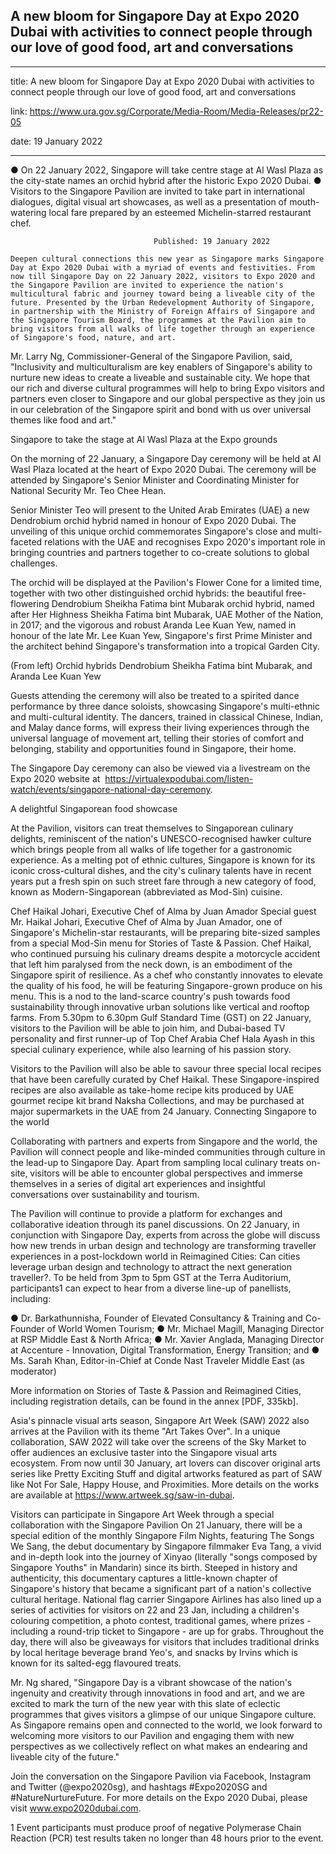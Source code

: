 ## A new bloom for Singapore Day at Expo 2020 Dubai with activities to connect people through our love of good food, art and conversations
---
title: A new bloom for Singapore Day at Expo 2020 Dubai with activities to connect people through our love of good food, art and conversations

link: https://www.ura.gov.sg/Corporate/Media-Room/Media-Releases/pr22-05

date: 19 January 2022

---


● On 22 January 2022, Singapore will take centre stage at Al Wasl Plaza as the city-state names an orchid hybrid after the historic Expo 2020 Dubai.
● Visitors to the Singapore Pavilion are invited to take part in international dialogues, digital visual art showcases, as well as a presentation of mouth-watering local fare prepared by an esteemed Michelin-starred restaurant chef.

                                    Published: 19 January 2022

    Deepen cultural connections this new year as Singapore marks Singapore Day at Expo 2020 Dubai with a myriad of events and festivities. From now till Singapore Day on 22 January 2022, visitors to Expo 2020 and the Singapore Pavilion are invited to experience the nation's multicultural fabric and journey toward being a liveable city of the future. Presented by the Urban Redevelopment Authority of Singapore, in partnership with the Ministry of Foreign Affairs of Singapore and the Singapore Tourism Board, the programmes at the Pavilion aim to bring visitors from all walks of life together through an experience of Singapore's food, nature, and art.

Mr. Larry Ng, Commissioner-General of the Singapore Pavilion, said, "Inclusivity and multiculturalism are key enablers of Singapore's ability to nurture new ideas to create a liveable and sustainable city. We hope that our rich and diverse cultural programmes will help to bring Expo visitors and partners even closer to Singapore and our global perspective as they join us in our celebration of the Singapore spirit and bond with us over universal themes like food and art."

Singapore to take the stage at Al Wasl Plaza at the Expo grounds

On the morning of 22 January, a Singapore Day ceremony will be held at Al Wasl Plaza located at the heart of Expo 2020 Dubai. The ceremony will be attended by Singapore's Senior Minister and Coordinating Minister for National Security Mr. Teo Chee Hean.

Senior Minister Teo will present to the United Arab Emirates (UAE) a new Dendrobium orchid hybrid named in honour of Expo 2020 Dubai. The unveiling of this unique orchid commemorates Singapore's close and multi-faceted relations with the UAE and recognises Expo 2020's important role in bringing countries and partners together to co-create solutions to global challenges.

The orchid will be displayed at the Pavilion's Flower Cone for a limited time, together with two other distinguished orchid hybrids: the beautiful free-flowering Dendrobium Sheikha Fatima bint Mubarak orchid hybrid, named after Her Highness Sheikha Fatima bint Mubarak, UAE Mother of the Nation, in 2017; and the vigorous and robust Aranda Lee Kuan Yew, named in honour of the late Mr. Lee Kuan Yew, Singapore's first Prime Minister and the architect behind Singapore's transformation into a tropical Garden City.

(From left) Orchid hybrids Dendrobium Sheikha Fatima bint Mubarak, and Aranda Lee Kuan Yew

Guests attending the ceremony will also be treated to a spirited dance performance by three dance soloists, showcasing Singapore's multi-ethnic and multi-cultural identity. The dancers, trained in classical Chinese, Indian, and Malay dance forms, will express their living experiences through the universal language of movement art, telling their stories of comfort and belonging, stability and opportunities found in Singapore, their home.

The Singapore Day ceremony can also be viewed via a livestream on the Expo 2020 website at  https://virtualexpodubai.com/listen-watch/events/singapore-national-day-ceremony.

A delightful Singaporean food showcase

At the Pavilion, visitors can treat themselves to Singaporean culinary delights, reminiscent of the nation's UNESCO-recognised hawker culture which brings people from all walks of life together for a gastronomic experience. As a melting pot of ethnic cultures, Singapore is known for its iconic cross-cultural dishes, and the city's culinary talents have in recent years put a fresh spin on such street fare through a new category of food, known as Modern-Singaporean (abbreviated as Mod-Sin) cuisine.

Chef Haikal Johari, Executive Chef of Alma by Juan Amador
Special guest Mr. Haikal Johari, Executive Chef of Alma by Juan Amador, one of Singapore's Michelin-star restaurants, will be preparing bite-sized samples from a special Mod-Sin menu for Stories of Taste & Passion. Chef Haikal, who continued pursuing his culinary dreams despite a motorcycle accident that left him paralysed from the neck down, is an embodiment of the Singapore spirit of resilience. As a chef who constantly innovates to elevate the quality of his food, he will be featuring Singapore-grown produce on his menu. This is a nod to the land-scarce country's push towards food sustainability through innovative urban solutions like vertical and rooftop farms. From 5.30pm to 6.30pm Gulf Standard Time (GST) on 22 January, visitors to the Pavilion will be able to join him, and Dubai-based TV personality and first runner-up of Top Chef Arabia Chef Hala Ayash in this special culinary experience, while also learning of his passion story.

Visitors to the Pavilion will also be able to savour three special local recipes that have been carefully curated by Chef Haikal. These Singapore-inspired recipes are also available as take-home recipe kits produced by UAE gourmet recipe kit brand Naksha Collections, and may be purchased at major supermarkets in the UAE from 24 January.
Connecting Singapore to the world

Collaborating with partners and experts from Singapore and the world, the Pavilion will connect people and like-minded communities through culture in the lead-up to Singapore Day. Apart from sampling local culinary treats on-site, visitors will be able to encounter global perspectives and immerse themselves in a series of digital art experiences and insightful conversations over sustainability and tourism.

The Pavilion will continue to provide a platform for exchanges and collaborative ideation through its panel discussions. On 22 January, in conjunction with Singapore Day, experts from across the globe will discuss how new trends in urban design and technology are transforming traveller experiences in a post-lockdown world in Reimagined Cities: Can cities leverage urban design and technology to attract the next generation traveller?. To be held from 3pm to 5pm GST at the Terra Auditorium, participants1 can expect to hear from a diverse line-up of panellists, including:

● Dr. Barkathunnisha, Founder of Elevated Consultancy & Training and Co-Founder of World Women Tourism;
● Mr. Michael Magill, Managing Director at RSP Middle East & North Africa;
● Mr. Xavier Anglada, Managing Director at Accenture - Innovation, Digital Transformation, Energy Transition; and
● Ms. Sarah Khan, Editor-in-Chief at Conde Nast Traveler Middle East (as moderator)

More information on Stories of Taste & Passion and Reimagined Cities, including registration details, can be found in the annex [PDF, 335kb].

Asia's pinnacle visual arts season, Singapore Art Week (SAW) 2022 also arrives at the Pavilion with its theme "Art Takes Over". In a unique collaboration, SAW 2022 will take over the screens of the Sky Market to offer audiences an exclusive taster into the Singapore visual arts ecosystem. From now until 30 January, art lovers can discover original arts series like Pretty Exciting Stuff and digital artworks featured as part of SAW like Not For Sale, Happy House, and Proximities. More details on the works are available at https://www.artweek.sg/saw-in-dubai.

Visitors can participate in Singapore Art Week through a special collaboration with the Singapore Pavilion
On 21 January, there will be a special edition of the monthly Singapore Film Nights, featuring The Songs We Sang, the debut documentary by Singapore filmmaker Eva Tang, a vivid and in-depth look into the journey of Xinyao (literally "songs composed by Singapore Youths" in Mandarin) since its birth. Steeped in history and authenticity, this documentary captures a little-known chapter of Singapore's history that became a significant part of a nation's collective cultural heritage.
National flag carrier Singapore Airlines has also lined up a series of activities for visitors on 22 and 23 Jan, including a children's colouring competition, a photo contest, traditional games, where prizes - including a round-trip ticket to Singapore - are up for grabs. Throughout the day, there will also be giveaways for visitors that includes traditional drinks by local heritage beverage brand Yeo's, and snacks by Irvins which is known for its salted-egg flavoured treats.

Mr. Ng shared, "Singapore Day is a vibrant showcase of the nation's ingenuity and creativity through innovations in food and art, and we are excited to mark the turn of the new year with this slate of eclectic programmes that gives visitors a glimpse of our unique Singapore culture. As Singapore remains open and connected to the world, we look forward to welcoming more visitors to our Pavilion and engaging them with new perspectives as we collectively reflect on what makes an endearing and liveable city of the future."

Join the conversation on the Singapore Pavilion via Facebook, Instagram and Twitter (@expo2020sg), and hashtags #Expo2020SG and #NatureNurtureFuture. For more details on the Expo 2020 Dubai, please visit www.expo2020dubai.com.

1 Event participants must produce proof of negative Polymerase Chain Reaction (PCR) test results taken no longer than 48 hours prior to the event.